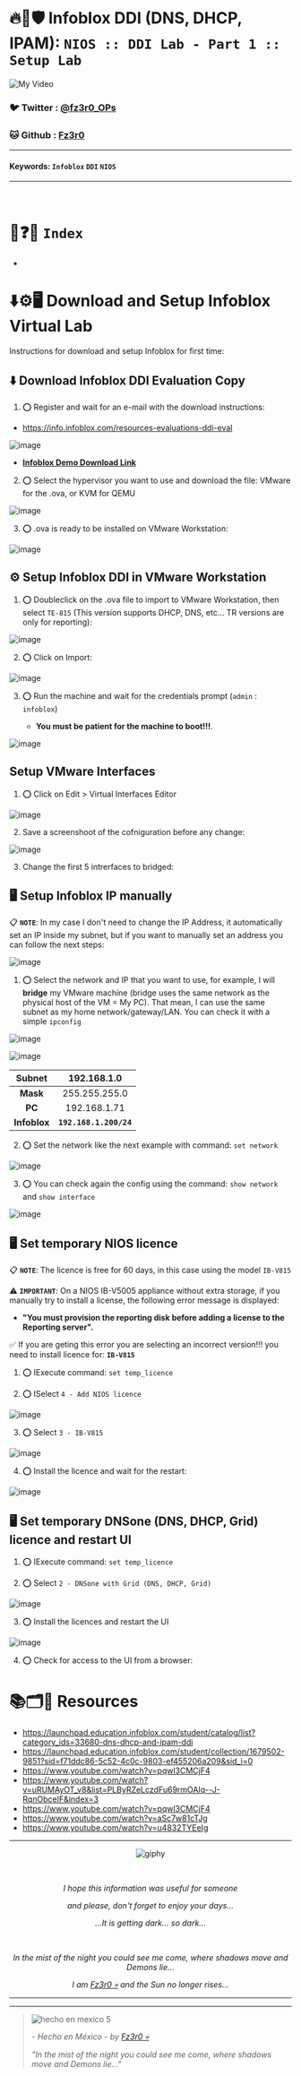 # 🔥🧱🛡️ Infoblox DDI (DNS, DHCP, IPAM): `NIOS :: DDI Lab - Part 1 :: Setup Lab`

![My Video](https://user-images.githubusercontent.com/94720207/165892585-b830998d-d7c5-43b4-a3ad-f71a07b9077e.gif)

### 🐦 Twitter  : [@fz3r0_OPs](https://twitter.com/Fz3r0_OPs)
### 🐱 Github  : [Fz3r0](https://github.com/fz3r0) 

---
 
#### Keywords: `Infoblox` `DDI` `NIOS`

---

<br>

# 📝❓📄 `Index`

- 

# ⬇️⚙️🖥️ Download and Setup Infoblox Virtual Lab

Instructions for download and setup Infoblox for first time:

## ⬇️ Download Infoblox DDI Evaluation Copy

1. ⭕ Register and wait for an e-mail with the download instructions: 

- https://info.infoblox.com/resources-evaluations-ddi-eval

![image](https://github.com/user-attachments/assets/f0ffa4b6-b295-4078-8070-52d8472e193a)

- [**Infoblox Demo Download Link**](https://www.infoblox.com/product-evaluation-portal-ddi/?mkt_tok=MjQwLVBUSy03NTEAAAGXlXkftYyoa_RSDlJjlMJbK_cf8f_56_Ry-p8QzB386ogaH7sJ-1YvXG4xcmKl1g2oLXqErF3bpJiwAbi9-cN5PCXPtNAlIW_YCM6pyk-xiU1oYBo)

2. ⭕ Select the hypervisor you want to use and download the file: VMware for the .ova, or KVM for QEMU

![image](https://github.com/user-attachments/assets/7ad5946c-2e2f-468b-8d44-e73e03238015)

3. ⭕ .ova is ready to be installed on VMware Workstation:

![image](https://github.com/user-attachments/assets/ca231586-6a27-4b0e-a9a5-87588fcf60d5)

## ⚙️ Setup Infoblox DDI in VMware Workstation

1. ⭕ Doubleclick on the .ova file to import to VMware Workstation, then select `TE-815` (This version supports DHCP, DNS, etc... TR versions are only for reporting):

![image](https://github.com/user-attachments/assets/f966023d-890e-4ecb-bbad-7de8235e130c)

2. ⭕ Click on Import:

![image](https://github.com/user-attachments/assets/24cc54a8-4179-46db-96fd-f47475115960)

3. ⭕ Run the machine and wait for the credentials prompt (`admin` : `infoblox`)

    - **You must be patient for the machine to boot!!!**. 

![image](https://github.com/user-attachments/assets/94bb2246-e97b-404a-a7e6-7f24103ae3b0)


## Setup VMware Interfaces

1. ⭕ Click on Edit > Virtual Interfaces Editor

![image](https://github.com/user-attachments/assets/8fbfa47f-2515-44fe-84ed-4228f9694424)

2. Save a screenshoot of the cofniguration before any change:

![image](https://github.com/user-attachments/assets/9bb227fc-4295-4d9a-b705-2c39ef0a5b12)

3. Change the first 5 intrerfaces to bridged:



## 🖥️ Setup Infoblox IP manually

📋 **`NOTE`**: In my case I don't need to change the IP Address, it automatically set an IP inside my subnet, but if you want to manually set an address you can follow the next steps:

![image](https://github.com/user-attachments/assets/8eca9f75-b0e7-4d15-9161-97178d079237)

1. ⭕ Select the network and IP that you want to use, for example, I will **bridge** my VMware machine (bridge uses the same network as the physical host of the VM = My PC). That mean, I can use the same subnet as my home network/gateway/LAN. You can check it with a simple `ipconfig`

![image](https://github.com/user-attachments/assets/37aba813-a04a-4288-9562-df2ac26be208)

![image](https://github.com/user-attachments/assets/31180a8b-3443-436e-bfed-f53f2dc23c5d)

|  **Subnet**  |       192.168.1.0      |
|:------------:|:----------------------:|
|   **Mask**   |      255.255.255.0     |
|    **PC**    |      192.168.1.71      |
| **Infoblox** | **`192.168.1.200/24`** |

2. ⭕ Set the network like the next example with command: `set network`

![image](https://github.com/user-attachments/assets/2a9642ed-dbe8-48ad-ade3-4874f41f6d5a)

3. ⭕ You can check again the config using the command: `show network` and `show interface`

![image](https://github.com/user-attachments/assets/6adfaf16-ecab-4e80-8070-33e6289b0bf4)





## 🖥️ Set temporary NIOS licence

📋 **`NOTE`**: The licence is free for 60 days, in this case using the model `IB-V815`

⚠️ **`IMPORTANT`**: On a NIOS IB-V5005 appliance without extra storage, if you manually try to install a license, the
following error message is displayed:

- **"You must provision the reporting disk before adding a license to the Reporting server".**

✅ If you are geting this error you are selecting an incorrect version!!! you need to install licence for: **`IB-V815`**

1. ⭕ IExecute command: `set temp_licence`

2. ⭕ ISelect `4 - Add NIOS licence`

![image](https://github.com/user-attachments/assets/7d1f8e3e-c2db-4603-8058-638a4ac15b13)

3. ⭕ Select `3 - IB-V815`

![image](https://github.com/user-attachments/assets/c415109d-0abe-4793-bea5-538a1fdbacc5)

4. ⭕ Install the licence and wait for the restart:

![image](https://github.com/user-attachments/assets/5bbc872a-f139-408f-b15f-705f9f5d4575)





## 🖥️ Set temporary DNSone (DNS, DHCP, Grid) licence and restart UI

1. ⭕ IExecute command: `set temp_licence`

2. ⭕ Select `2 - DNSone with Grid (DNS, DHCP, Grid)`

![image](https://github.com/user-attachments/assets/87cfd141-0563-4077-8e74-ec4982e004f6)

3. ⭕ Install the licences and restart the UI

![image](https://github.com/user-attachments/assets/3923867e-505c-4b6a-b111-00cf5c8c1401)

4. ⭕ Check for access to the UI from a browser:



# 📚🗂️🎥 Resources

- https://launchpad.education.infoblox.com/student/catalog/list?category_ids=33680-dns-dhcp-and-ipam-ddi
- https://launchpad.education.infoblox.com/student/collection/1679502-9851?sid=f71ddc86-5c52-4c0c-9803-ef455206a209&sid_i=0
- https://www.youtube.com/watch?v=pqwl3CMCjF4
- https://www.youtube.com/watch?v=uRUMAyOT_v8&list=PLByRZeLczdFu69rmOAIq--J-RqnObceIF&index=3
- https://www.youtube.com/watch?v=pqwl3CMCjF4
- https://www.youtube.com/watch?v=aSc7w81cTJg
- https://www.youtube.com/watch?v=u4832TYEeIg
  
---

<span align="center"> <p align="center"> ![giphy](https://user-images.githubusercontent.com/94720207/166587250-292d9a9f-e590-4c25-a678-d457e2268e85.gif) </p> </span> 



&nbsp;

<span align="center"> <p align="center"> _I hope this information was useful for someone_ </p> </span> 
<span align="center"> <p align="center"> _and please, don't forget to enjoy your days..._ </p> </span> 
<span align="center"> <p align="center"> _...It is getting dark... so dark..._ </p> </span> 

&nbsp;

<span align="center"> <p align="center"> _In the mist of the night you could see me come, where shadows move and Demons lie..._ </p> </span> 
<span align="center"> <p align="center"> _I am [Fz3r0 💀](https://github.com/Fz3r0/) and the Sun no longer rises..._ </p> </span> 

---






---

> ![hecho en mexico 5](https://user-images.githubusercontent.com/94720207/166068790-fa1f243d-2db9-4810-a6e4-eb3c4ad23700.png)
>
> _- Hecho en México - by [Fz3r0 💀](https://github.com/Fz3r0/)_  
>
> _"In the mist of the night you could see me come, where shadows move and Demons lie..."_ 





